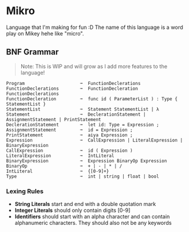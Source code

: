 # Mikro

Language that I'm making for fun :D The name of this language is a word play on Mikey hehe like "micro".

## BNF Grammar

> Note: This is WIP and will grow as I add more features to the language!

```
Program                     ➞  FunctionDeclerations
FunctionDeclerations        ➞  FunctionDecleration FunctionDeclerations
FunctionDecleration         ➞  func id ( ParameterList ) : Type { StatementList }
StatementList               ➞  Statement StatementList | λ
Statement                   ➞  DeclerationStatement | AssignmentStatement | PrintStatement
DeclerationStatement        ➞  let id: Type = Expression ;
AssignmentStatement         ➞  id = Expression ;
PrintStatement              ➞  aiya Expression ;
Expression                  ➞  CallExpression | LiteralExpression | BinaryExpression
CallExpression              ➞  id ( Expression )
LiteralExpression           ➞  IntLiteral
BinaryExpression            ➞  Expression BinaryOp Expression
BinaryOp                    ➞  + | - | * | /
IntLiteral                  ➞  {[0-9]+}
Type                        ➞  int | string | float | bool
```

### Lexing Rules

- **String Literals** start and end with a double quotation mark
- **Integer Literals** should only contain digits [0-9]
- **Identifiers** should start with an alpha character and can contain alphanumeric characters. They should also not be any keywords
